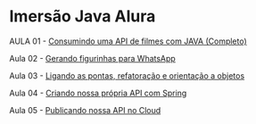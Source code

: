 # Imersão Java Alura


<p>AULA 01 - <a href="https://github.com/mmacedoaraujo/imersao-java-alura/tree/Aula01">Consumindo uma API de filmes com JAVA (Completo)</a></p>
<p>Aula 02 - <a href="https://github.com/mmacedoaraujo/imersao-java-alura/tree/Aula02">Gerando figurinhas para WhatsApp</a></p>
<p>Aula 03 - <a href="https://github.com/mmacedoaraujo/imersao-java-alura/tree/Aula03">Ligando as pontas, refatoração e orientação a objetos</a></p>
<p>Aula 04 - <a href="https://github.com/mmacedoaraujo/imersao-java-alura/tree/Aula04">Criando nossa própria API com Spring</a></p>
<p>Aula 05 - <a href="https://language-api-mmacedoaraujo.herokuapp.com/languages">Publicando nossa API no Cloud</a></p>

